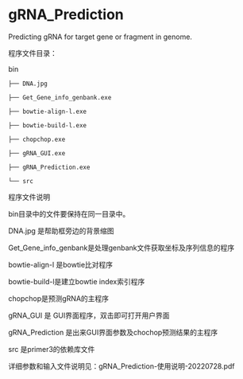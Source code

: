 # gRNA_Prediction
Predicting gRNA for target gene or fragment in genome.

程序文件目录：


bin

    ├── DNA.jpg
  
    ├── Get_Gene_info_genbank.exe
    
    ├── bowtie-align-l.exe
  
    ├── bowtie-build-l.exe
  
    ├── chopchop.exe
  
    ├── gRNA_GUI.exe
  
    ├── gRNA_Prediction.exe
  
    └── src

程序文件说明

bin目录中的文件要保持在同一目录中。

DNA.jpg 是帮助框旁边的背景缩图

Get_Gene_info_genbank是处理genbank文件获取坐标及序列信息的程序

bowtie-align-l 是bowtie比对程序

bowtie-build-l是建立bowtie index索引程序

chopchop是预测gRNA的主程序

gRNA_GUI 是 GUI界面程序，双击即可打开用户界面

gRNA_Prediction 是出来GUI界面参数及chochop预测结果的主程序

src 是primer3的依赖库文件


详细参数和输入文件说明见：gRNA_Prediction-使用说明-20220728.pdf

